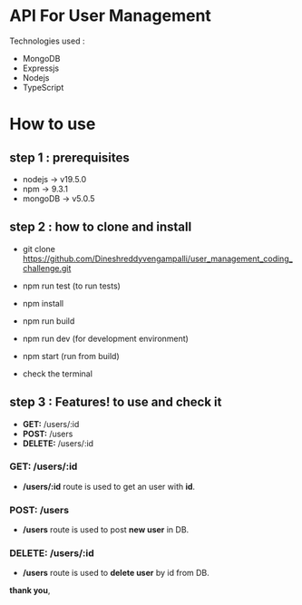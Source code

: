 # API For User Management


Technologies used :  
- MongoDB
- Expressjs
- Nodejs
- TypeScript



# How to use

## step 1 : prerequisites

- nodejs -> v19.5.0
- npm -> 9.3.1
- mongoDB -> v5.0.5


## step 2 : how to clone and install

- git clone https://github.com/Dineshreddyvengampalli/user_management_coding_challenge.git

- npm run test (to run tests)
- npm install
- npm run build
- npm run dev (for development environment)
- npm start (run from build)
- check the terminal



## step 3 : Features! to use and check it

- **GET:** /users/:id
- **POST:** /users 
- **DELETE:** /users/:id


### **GET:** /users/:id

- **/users/:id** route is used to get an user with **id**.


### **POST:** /users

- **/users** route is used to post **new user** in DB.



### **DELETE:** /users/:id

- **/users** route is used to  **delete user** by id from DB.





**thank you**,
